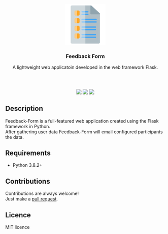 <p align="center">
<img src="images/feedback_form.png" width="128" height="128"/>
<br/>
<h3 align="center">Feedback Form</h3>
<p align="center">A lightweight web applicatoin developed in the web framework Flask.</p>
<h2></h2>
</p>

<br/>
<p align="center">
<a href="../../issues"><img src="https://img.shields.io/github/issues/aminbeigi/Feedback-Form.svg?style=flat-square" /></a>
<a href="../../pulls"><img src="https://img.shields.io/github/issues-pr/aminbeigi/Feedback-Form.svg?style=flat-square" /></a>
<img src="https://img.shields.io/github/license/aminbeigi/Simpsons-Quote-Generator?style=flat-square">
</p>

## Description
Feedback-Form is a full-featured web application created using the Flask framework in Python.  
After gathering user data Feedback-Form will email configured participants the data.

## Requirements
* Python 3.8.2+

## Contributions
Contributions are always welcome!  
Just make a [pull request](../../pulls).

## Licence
MIT licence

